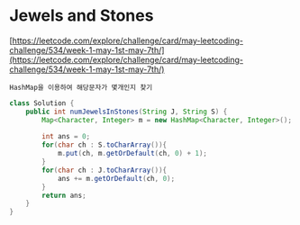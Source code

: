 # Jewels and Stones

[https://leetcode.com/explore/challenge/card/may-leetcoding-challenge/534/week-1-may-1st-may-7th/](https://leetcode.com/explore/challenge/card/may-leetcoding-challenge/534/week-1-may-1st-may-7th/)
~~~
HashMap을 이용하여 해당문자가 몇개인지 찾기
~~~


```java
class Solution {
    public int numJewelsInStones(String J, String S) {
        Map<Character, Integer> m = new HashMap<Character, Integer>();
        
        int ans = 0;
        for(char ch : S.toCharArray()){
            m.put(ch, m.getOrDefault(ch, 0) + 1);
        }
        for(char ch : J.toCharArray()){
            ans += m.getOrDefault(ch, 0);
        }
        return ans;
    }
}
```